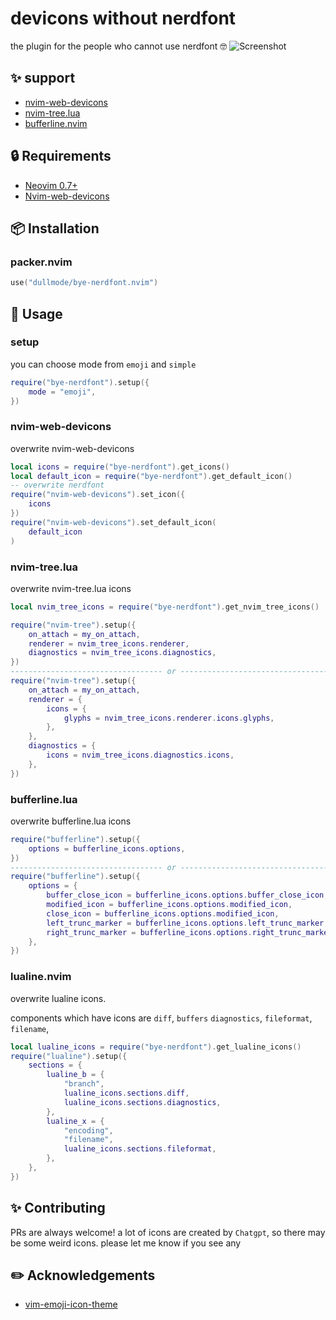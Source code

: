 # devicons without nerdfont

the plugin for the people who cannot use nerdfont 🤓
![Screenshot](https://i.imgur.com/KEbGvd1.png)

## :sparkles: support

- [nvim-web-devicons](https://github.com/nvim-tree/nvim-web-devicons)
- [nvim-tree.lua](https://github.com/nvim-tree/nvim-tree.lua)
- [bufferline.nvim](https://github.com/akinsho/bufferline.nvim)

## :lock: Requirements

- [Neovim 0.7+](https://github.com/neovim/neovim/releases)
- [Nvim-web-devicons](https://github.com/nvim-tree/nvim-web-devicons)

## :package: Installation

### packer.nvim

```lua
use("dullmode/bye-nerdfont.nvim")
```

## :rocket: Usage

### setup

you can choose mode from `emoji` and `simple`

```lua
require("bye-nerdfont").setup({
	mode = "emoji",
})
```

### nvim-web-devicons

overwrite nvim-web-devicons

```lua
local icons = require("bye-nerdfont").get_icons()
local default_icon = require("bye-nerdfont").get_default_icon()
-- overwrite nerdfont
require("nvim-web-devicons").set_icon({
	icons
})
require("nvim-web-devicons").set_default_icon(
	default_icon
)
```

### nvim-tree.lua

overwrite nvim-tree.lua icons

```lua
local nvim_tree_icons = require("bye-nerdfont").get_nvim_tree_icons()

require("nvim-tree").setup({
	on_attach = my_on_attach,
	renderer = nvim_tree_icons.renderer,
	diagnostics = nvim_tree_icons.diagnostics,
})
---------------------------------- or ----------------------------------
require("nvim-tree").setup({
	on_attach = my_on_attach,
 	renderer = {
 		icons = {
 			glyphs = nvim_tree_icons.renderer.icons.glyphs,
 		},
 	},
 	diagnostics = {
 		icons = nvim_tree_icons.diagnostics.icons,
 	},
})
```

### bufferline.lua

overwrite bufferline.lua icons

```lua
require("bufferline").setup({
	options = bufferline_icons.options,
})
---------------------------------- or ----------------------------------
require("bufferline").setup({
	options = {
		buffer_close_icon = bufferline_icons.options.buffer_close_icon,
		modified_icon = bufferline_icons.options.modified_icon,
		close_icon = bufferline_icons.options.modified_icon,
		left_trunc_marker = bufferline_icons.options.left_trunc_marker,
		right_trunc_marker = bufferline_icons.options.right_trunc_marker,
	},
})
```

### lualine.nvim

overwrite lualine icons.

components which have icons are `diff`, `buffers` `diagnostics`, `fileformat`, `filename`,

```lua
local lualine_icons = require("bye-nerdfont").get_lualine_icons()
require("lualine").setup({
	sections = {
		lualine_b = {
			"branch",
			lualine_icons.sections.diff,
			lualine_icons.sections.diagnostics,
		},
		lualine_x = {
			"encoding",
            "filename",
			lualine_icons.sections.fileformat,
		},
	},
})
```

## :sparkles: Contributing

PRs are always welcome!
a lot of icons are created by `Chatgpt`, so there may be some weird icons.
please let me know if you see any

## :pencil2: Acknowledgements

- [vim-emoji-icon-theme](https://github.com/adelarsq/vim-emoji-icon-theme/tree/master)
